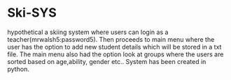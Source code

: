 # Ski-SYS
hypothetical a skiing system where users can login as a teacher(mrwalsh5:password5). 
Then proceeds to main menu where the user has the option to add new student details which will be stored in a txt file.
The main menu also had the option look at groups where the users are sorted based on age,ability, gender etc..
System has been created in python.
